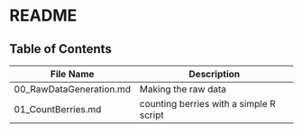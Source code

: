 # README

## Table of Contents

| File Name | Description |
| -- | -- |
|00_RawDataGeneration.md | Making the raw data |
|01_CountBerries.md | counting berries with a simple R script|



